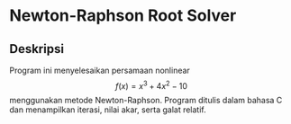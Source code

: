 # Newton-Raphson Root Solver


## Deskripsi
Program ini menyelesaikan persamaan nonlinear $$ f(x) = x^3 + 4x^2 - 10 $$ menggunakan metode Newton-Raphson. Program ditulis dalam bahasa C dan menampilkan iterasi, nilai akar, serta galat relatif.


